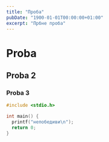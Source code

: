 ```yaml
---
title: "Проба"
pubDate: "1900-01-01T00:00:00+01:00"
excerpt: "Прбне проба"
---
```


# Proba

## Proba 2

### Proba 3

```c
#include <stdio.h>

int main() {
  printf("непобедиви\n");
  return 0;
}
```
